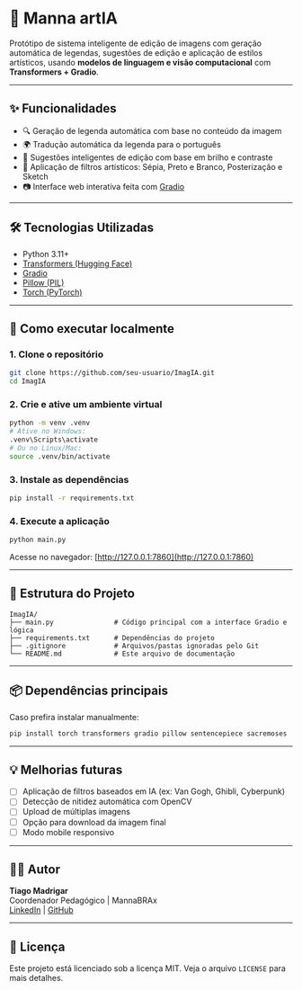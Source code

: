 # 🧠 Manna artIA

Protótipo de sistema inteligente de edição de imagens com geração automática de legendas, sugestões de edição e aplicação de estilos artísticos, usando **modelos de linguagem e visão computacional** com **Transformers + Gradio**.

---

## ✨ Funcionalidades

- 🔍 Geração de legenda automática com base no conteúdo da imagem
- 🌍 Tradução automática da legenda para o português
- 🧠 Sugestões inteligentes de edição com base em brilho e contraste
- 🎨 Aplicação de filtros artísticos: Sépia, Preto e Branco, Posterização e Sketch
- 📷 Interface web interativa feita com [Gradio](https://gradio.app)

---

## 🛠️ Tecnologias Utilizadas

- Python 3.11+
- [Transformers (Hugging Face)](https://huggingface.co/docs/transformers/)
- [Gradio](https://gradio.app)
- [Pillow (PIL)](https://python-pillow.org/)
- [Torch (PyTorch)](https://pytorch.org)

---

## 🚀 Como executar localmente

### 1. Clone o repositório

```bash
git clone https://github.com/seu-usuario/ImagIA.git
cd ImagIA
```

### 2. Crie e ative um ambiente virtual

```bash
python -m venv .venv
# Ative no Windows:
.venv\Scripts\activate
# Ou no Linux/Mac:
source .venv/bin/activate
```

### 3. Instale as dependências

```bash
pip install -r requirements.txt
```

### 4. Execute a aplicação

```bash
python main.py
```

Acesse no navegador: [http://127.0.0.1:7860](http://127.0.0.1:7860)

---

## 📁 Estrutura do Projeto

```
ImagIA/
├── main.py               # Código principal com a interface Gradio e lógica
├── requirements.txt      # Dependências do projeto
├── .gitignore            # Arquivos/pastas ignoradas pelo Git
└── README.md             # Este arquivo de documentação
```

---

## 📦 Dependências principais

Caso prefira instalar manualmente:

```bash
pip install torch transformers gradio pillow sentencepiece sacremoses
```

---

## 💡 Melhorias futuras

- [ ] Aplicação de filtros baseados em IA (ex: Van Gogh, Ghibli, Cyberpunk)
- [ ] Detecção de nitidez automática com OpenCV
- [ ] Upload de múltiplas imagens
- [ ] Opção para download da imagem final
- [ ] Modo mobile responsivo

---

## 🧑‍💻 Autor

**Tiago Madrigar**  
Coordenador Pedagógico | MannaBRAx  
[LinkedIn](https://www.linkedin.com) | [GitHub](https://github.com/seu-usuario)

---

## 📄 Licença

Este projeto está licenciado sob a licença MIT. Veja o arquivo `LICENSE` para mais detalhes.
